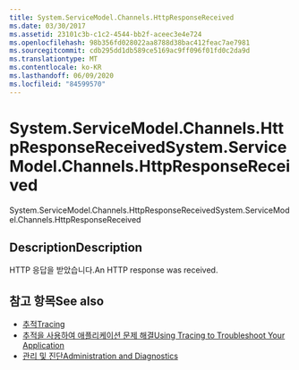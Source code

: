 ```yaml
---
title: System.ServiceModel.Channels.HttpResponseReceived
ms.date: 03/30/2017
ms.assetid: 23101c3b-c1c2-4544-bb2f-aceec3e4e724
ms.openlocfilehash: 98b356fd028022aa8788d38bac412feac7ae7981
ms.sourcegitcommit: cdb295dd1db589ce5169ac9ff096f01fd0c2da9d
ms.translationtype: MT
ms.contentlocale: ko-KR
ms.lasthandoff: 06/09/2020
ms.locfileid: "84599570"
---
```

# <a name="systemservicemodelchannelshttpresponsereceived"></a><span data-ttu-id="29c1b-102">System.ServiceModel.Channels.HttpResponseReceived</span><span class="sxs-lookup"><span data-stu-id="29c1b-102">System.ServiceModel.Channels.HttpResponseReceived</span></span>
<span data-ttu-id="29c1b-103">System.ServiceModel.Channels.HttpResponseReceived</span><span class="sxs-lookup"><span data-stu-id="29c1b-103">System.ServiceModel.Channels.HttpResponseReceived</span></span>  
  
## <a name="description"></a><span data-ttu-id="29c1b-104">Description</span><span class="sxs-lookup"><span data-stu-id="29c1b-104">Description</span></span>  
 <span data-ttu-id="29c1b-105">HTTP 응답을 받았습니다.</span><span class="sxs-lookup"><span data-stu-id="29c1b-105">An HTTP response was received.</span></span>  
  
## <a name="see-also"></a><span data-ttu-id="29c1b-106">참고 항목</span><span class="sxs-lookup"><span data-stu-id="29c1b-106">See also</span></span>

- [<span data-ttu-id="29c1b-107">추적</span><span class="sxs-lookup"><span data-stu-id="29c1b-107">Tracing</span></span>](index.md)
- [<span data-ttu-id="29c1b-108">추적을 사용하여 애플리케이션 문제 해결</span><span class="sxs-lookup"><span data-stu-id="29c1b-108">Using Tracing to Troubleshoot Your Application</span></span>](using-tracing-to-troubleshoot-your-application.md)
- [<span data-ttu-id="29c1b-109">관리 및 진단</span><span class="sxs-lookup"><span data-stu-id="29c1b-109">Administration and Diagnostics</span></span>](../index.md)
